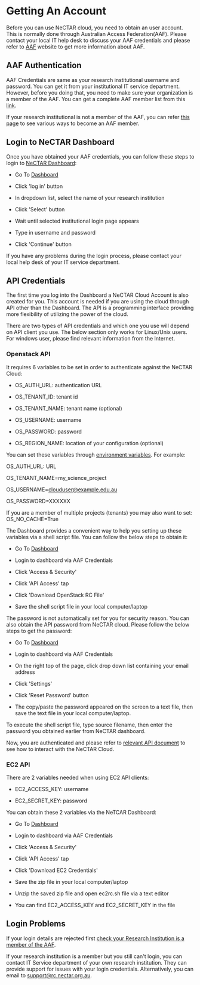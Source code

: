 # Getting An Account

Before you can use NeCTAR cloud, you need to obtain an user account. This is
normally done through Australian Access Federation(AAF). Please contact your
local IT help desk to discuss your AAF credentials and please refer
to [AAF][aaf] website to get more information about AAF.

## AAF Authentication

AAF Credentials are same as your research institutional username and password.
You can get it from your institutional IT service department. However, before
you doing that, you need to make sure your organization is a member of the AAF.
You can get a complete AAF member list from this [link][aaf member list].

If your research institutional is not a member of the AAF, you can refer
[this page][aaf member] to see various ways to become an AAF member.

## Login to NeCTAR Dashboard

Once you have obtained your AAF credentials, you can follow these steps to
login to [NeCTAR Dashboard][dashboard]:

- Go To [Dashboard][dashboard]

- Click 'log in' button

- In dropdown list, select the name of your research institution

- Click 'Select' button

- Wait until selected institutional login page appears

- Type in username and password

- Click 'Continue' button

If you have any problems during the login process, please contact your local
help desk of your IT service department.

## API Credentials

The first time you log into the Dashboard a NeCTAR Cloud Account is also created
for you. This account is needed if you are using the cloud through API other
than the Dashboard. The API is a programming interface providing more
flexibility of utilizing the power of the cloud.

There are two types of API credentials and which one you use will depend on API
client you use. The below section only works for Linux/Unix users. For windows
user, please find relevant information from the Internet.

### Openstack API

It requires 6 variables to be set in order to authenticate against
the NeCTAR Cloud:

- OS_AUTH_URL: authentication URL

- OS_TENANT_ID: tenant id

- OS_TENANT_NAME: tenant name (optional)

- OS_USERNAME: username

- OS_PASSWORD: password

- OS_REGION_NAME:  location of your configuration (optional)

You can set these variables through
[environment variables][environment variables link]. For example:

OS_AUTH_URL: URL

OS_TENANT_NAME=my_science_project

OS_USERNAME=clouduser@example.edu.au

OS_PASSWORD=XXXXXX

If you are a member of multiple projects (tenants) you may also want to set:
OS_NO_CACHE=True

The Dashboard provides a convenient way to help you setting up these variables
via a shell script file. You can follow the below steps to obtain it:

- Go To [Dashboard][dashboard]

- Login to dashboard via AAF Credentials

- Click 'Access & Security'

- Click 'API Access' tap

- Click 'Download OpenStack RC File'

- Save the shell script file in your local computer/laptop

The password is not automatically set for you for security reason. You can also
obtain the API password from NeCTAR cloud. Please follow the below steps to get
the password:

- Go To [Dashboard][dashboard]

- Login to dashboard via AAF Credentials

- On the right top of the page, click drop down list containing your email
 address

- Click 'Settings'

- Click 'Reset Password' button

- The copy/paste the password appeared on the screen to a text file, then save
 the text file in your local computer/laptop.

To execute the shell script file, type source filename, then enter the password
you obtained earlier from NeCTAR dashboard.

Now, you are authenticated and please refer to
[relevant API document][openstack api document] to see how to interact with the
NeCTAR Cloud.

### EC2 API

There are 2 variables needed when using EC2 API clients:

- EC2_ACCESS_KEY: username

- EC2_SECRET_KEY: password

You can obtain these 2 variables via the NeTCAR Dashboard:

- Go To [Dashboard][dashboard]

- Login to dashboard via AAF Credentials

- Click 'Access & Security'

- Click 'API Access' tap

- Click 'Download EC2 Credentials'

- Save the zip file in your local computer/laptop

- Unzip the saved zip file and open ec2rc.sh file via a text editor

- You can find EC2_ACCESS_KEY and EC2_SECRET_KEY in the file

## Login Problems

If your login details are rejected first
[check your Research Institution is a member of the AAF][aaf member list].

If your research institution is a member but you still can't login, you can
contact IT Service department of your own research institution.
They can provide support for issues with your login credentials. Alternatively,
you can email to support@rc.nectar.org.au.

[aaf]: http://aaf.edu.au
[aaf member list]: http://aaf.edu.au/subscribe/subscribers/
[aaf member]: http://aaf.edu.au/subscribe/how-to-subscribe-2/
[dashboard]: https://dashboard.rc.nectar.org.au
[environment variables link]: https://www.digitalocean.com/community/tutorials/how-to-read-and-set-environmental-and-shell-variables-on-a-linux-vps
[openstack api document]: http://developer.openstack.org/api-ref.html